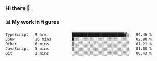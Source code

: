 ### Hi there 👋

### 📊 My work in figures

<!--START_SECTION:waka-->

```txt
TypeScript   9 hrs           ███████████████████████▓░   94.46 %
JSON         16 mins         ▓░░░░░░░░░░░░░░░░░░░░░░░░   02.80 %
Other        6 mins          ▒░░░░░░░░░░░░░░░░░░░░░░░░   01.21 %
JavaScript   5 mins          ▒░░░░░░░░░░░░░░░░░░░░░░░░   01.00 %
Git          2 mins          ░░░░░░░░░░░░░░░░░░░░░░░░░   00.43 %
```

<!--END_SECTION:waka-->
